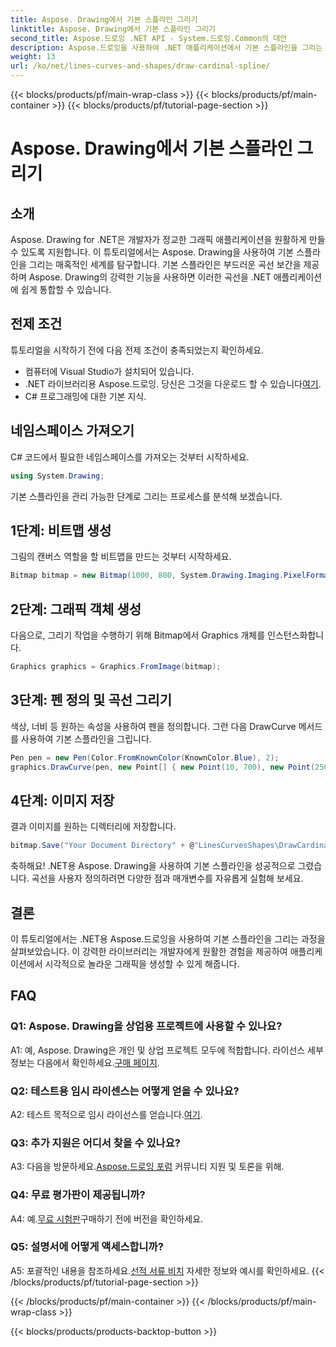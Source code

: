 ```yaml
---
title: Aspose. Drawing에서 기본 스플라인 그리기
linktitle: Aspose. Drawing에서 기본 스플라인 그리기
second_title: Aspose.드로잉 .NET API - System.드로잉.Common의 대안
description: Aspose.드로잉을 사용하여 .NET 애플리케이션에서 기본 스플라인을 그리는 기술을 살펴보세요. 손쉽게 부드러운 곡선을 만들어보세요.
weight: 13
url: /ko/net/lines-curves-and-shapes/draw-cardinal-spline/
---
```


{{< blocks/products/pf/main-wrap-class >}}
{{< blocks/products/pf/main-container >}}
{{< blocks/products/pf/tutorial-page-section >}}

# Aspose. Drawing에서 기본 스플라인 그리기

## 소개

Aspose. Drawing for .NET은 개발자가 정교한 그래픽 애플리케이션을 원활하게 만들 수 있도록 지원합니다. 이 튜토리얼에서는 Aspose. Drawing을 사용하여 기본 스플라인을 그리는 매혹적인 세계를 탐구합니다. 기본 스플라인은 부드러운 곡선 보간을 제공하며 Aspose. Drawing의 강력한 기능을 사용하면 이러한 곡선을 .NET 애플리케이션에 쉽게 통합할 수 있습니다.

## 전제 조건

튜토리얼을 시작하기 전에 다음 전제 조건이 충족되었는지 확인하세요.

- 컴퓨터에 Visual Studio가 설치되어 있습니다.
-  .NET 라이브러리용 Aspose.드로잉. 당신은 그것을 다운로드 할 수 있습니다[여기](https://releases.aspose.com/drawing/net/).
- C# 프로그래밍에 대한 기본 지식.

## 네임스페이스 가져오기

C# 코드에서 필요한 네임스페이스를 가져오는 것부터 시작하세요.

```csharp
using System.Drawing;
```

기본 스플라인을 관리 가능한 단계로 그리는 프로세스를 분석해 보겠습니다.

## 1단계: 비트맵 생성

그림의 캔버스 역할을 할 비트맵을 만드는 것부터 시작하세요.

```csharp
Bitmap bitmap = new Bitmap(1000, 800, System.Drawing.Imaging.PixelFormat.Format32bppPArgb);
```

## 2단계: 그래픽 객체 생성

다음으로, 그리기 작업을 수행하기 위해 Bitmap에서 Graphics 개체를 인스턴스화합니다.

```csharp
Graphics graphics = Graphics.FromImage(bitmap);
```

## 3단계: 펜 정의 및 곡선 그리기

색상, 너비 등 원하는 속성을 사용하여 펜을 정의합니다. 그런 다음 DrawCurve 메서드를 사용하여 기본 스플라인을 그립니다.

```csharp
Pen pen = new Pen(Color.FromKnownColor(KnownColor.Blue), 2);
graphics.DrawCurve(pen, new Point[] { new Point(10, 700), new Point(250, 500), new Point(500, 10), new Point(750, 500), new Point(990, 700) });
```

## 4단계: 이미지 저장

결과 이미지를 원하는 디렉터리에 저장합니다.

```csharp
bitmap.Save("Your Document Directory" + @"LinesCurvesShapes\DrawCardinalSpline_out.png");
```

축하해요! .NET용 Aspose. Drawing을 사용하여 기본 스플라인을 성공적으로 그렸습니다. 곡선을 사용자 정의하려면 다양한 점과 매개변수를 자유롭게 실험해 보세요.

## 결론

이 튜토리얼에서는 .NET용 Aspose.드로잉을 사용하여 기본 스플라인을 그리는 과정을 살펴보았습니다. 이 강력한 라이브러리는 개발자에게 원활한 경험을 제공하여 애플리케이션에서 시각적으로 놀라운 그래픽을 생성할 수 있게 해줍니다.

## FAQ

### Q1: Aspose. Drawing을 상업용 프로젝트에 사용할 수 있나요?

 A1: 예, Aspose. Drawing은 개인 및 상업 프로젝트 모두에 적합합니다. 라이선스 세부정보는 다음에서 확인하세요.[구매 페이지](https://purchase.aspose.com/buy).

### Q2: 테스트용 임시 라이센스는 어떻게 얻을 수 있나요?

 A2: 테스트 목적으로 임시 라이선스를 얻습니다.[여기](https://purchase.aspose.com/temporary-license/).

### Q3: 추가 지원은 어디서 찾을 수 있나요?

 A3: 다음을 방문하세요.[Aspose.드로잉 포럼](https://forum.aspose.com/c/diagram/17) 커뮤니티 지원 및 토론을 위해.

### Q4: 무료 평가판이 제공됩니까?

 A4: 예.[무료 시험판](https://releases.aspose.com/)구매하기 전에 버전을 확인하세요.

### Q5: 설명서에 어떻게 액세스합니까?

 A5: 포괄적인 내용을 참조하세요.[선적 서류 비치](https://reference.aspose.com/drawing/net/) 자세한 정보와 예시를 확인하세요.
{{< /blocks/products/pf/tutorial-page-section >}}

{{< /blocks/products/pf/main-container >}}
{{< /blocks/products/pf/main-wrap-class >}}

{{< blocks/products/products-backtop-button >}}
